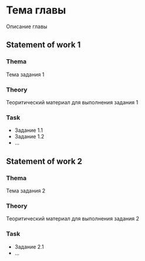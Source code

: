 # Тема главы
Описание главы



## Statement of work 1
### Thema
Тема задания 1

### Theory
Теоритический материал для выполнения задания 1
### Task
- Задание 1.1
- Задание 1.2
- ...


## Statement of work 2
### Thema
Тема задания 2

### Theory
Теоритический материал для выполнения задания 2
### Task
- Задание 2.1
- ...

